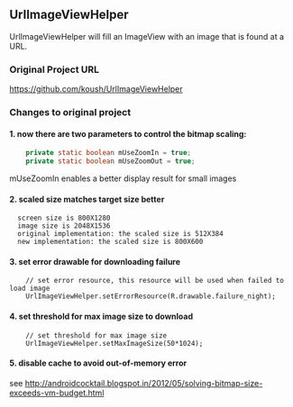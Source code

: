 ## UrlImageViewHelper
UrlImageViewHelper will fill an ImageView with an image that is found at a URL.

### Original Project URL

https://github.com/koush/UrlImageViewHelper

### Changes to original project

#### 1. now there are two parameters to control the bitmap scaling:

```java
    private static boolean mUseZoomIn = true;
    private static boolean mUseZoomOut = true;
```

mUseZoomIn enables a better display result for small images

#### 2. scaled size matches target size better

```
  screen size is 800X1280
  image size is 2048X1536
  original implementation: the scaled size is 512X384
  new implementation: the scaled size is 800X600
```

#### 3. set error drawable for downloading failure

```
    // set error resource, this resource will be used when failed to load image
    UrlImageViewHelper.setErrorResource(R.drawable.failure_night);
```

#### 4. set threshold for max image size to download


```
    // set threshold for max image size
    UrlImageViewHelper.setMaxImageSize(50*1024);
```

#### 5. disable cache to avoid out-of-memory error

see http://androidcocktail.blogspot.in/2012/05/solving-bitmap-size-exceeds-vm-budget.html

